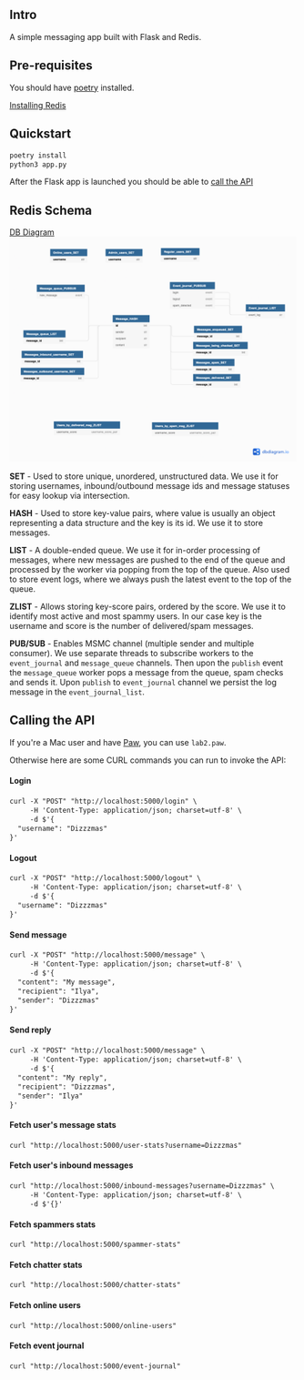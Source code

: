## Intro
A simple messaging app built with Flask and Redis.

## Pre-requisites
You should have [poetry](https://python-poetry.org/) installed.

[Installing Redis](https://gist.github.com/tomysmile/1b8a321e7c58499ef9f9441b2faa0aa8)

## Quickstart
```
poetry install
python3 app.py
```
After the Flask app is launched you should be able to [call the API](#calling-the-api)

## Redis Schema
[DB Diagram](https://dbdiagram.io/d/6040b727fcdcb6230b228eda)
![](doc/db_schema.png)

**SET** - Used to store unique, unordered, unstructured data. We use it for storing usernames, inbound/outbound message ids and message statuses for
easy lookup via intersection.

**HASH** - Used to store key-value pairs, where value is usually an object representing a data structure and the key is
its id. We use it to store messages.

**LIST** - A double-ended queue. We use it for in-order processing of messages, where new messages are pushed to the end
of the queue and processed by the worker via popping from the top of the queue. Also used to store event logs, where we 
always push the latest event to the top of the queue.

**ZLIST** - Allows storing key-score pairs, ordered by the score. We use it to identify most active and most spammy
users. In our case key is the username and score is the number of delivered/spam messages.

**PUB/SUB** - Enables MSMC channel (multiple sender and multiple consumer). We use separate threads to subscribe workers
to the `event_journal` and `message_queue` channels. Then upon the `publish` event the `message_queue` worker pops a message
from the queue, spam checks and sends it. Upon `publish` to `event_journal` channel we persist the log message in the
`event_journal_list`.


## Calling the API
If you're a Mac user and have [Paw](https://paw.cloud/), you can use `lab2.paw`.

Otherwise here are some CURL commands you can run to invoke the API:

#### Login
```
curl -X "POST" "http://localhost:5000/login" \
     -H 'Content-Type: application/json; charset=utf-8' \
     -d $'{
  "username": "Dizzzmas"
}'
```
#### Logout
```
curl -X "POST" "http://localhost:5000/logout" \
     -H 'Content-Type: application/json; charset=utf-8' \
     -d $'{
  "username": "Dizzzmas"
}'
```
#### Send message
```
curl -X "POST" "http://localhost:5000/message" \
     -H 'Content-Type: application/json; charset=utf-8' \
     -d $'{
  "content": "My message",
  "recipient": "Ilya",
  "sender": "Dizzzmas"
}'
```
#### Send reply
```
curl -X "POST" "http://localhost:5000/message" \
     -H 'Content-Type: application/json; charset=utf-8' \
     -d $'{
  "content": "My reply",
  "recipient": "Dizzzmas",
  "sender": "Ilya"
}'
```
#### Fetch user's message stats
```
curl "http://localhost:5000/user-stats?username=Dizzzmas"
```
#### Fetch user's inbound messages
```
curl "http://localhost:5000/inbound-messages?username=Dizzzmas" \
     -H 'Content-Type: application/json; charset=utf-8' \
     -d $'{}'
```
#### Fetch spammers stats
```
curl "http://localhost:5000/spammer-stats"
```
#### Fetch chatter stats
```
curl "http://localhost:5000/chatter-stats"
```
#### Fetch online users
```
curl "http://localhost:5000/online-users"
```
#### Fetch event journal
```
curl "http://localhost:5000/event-journal"
```